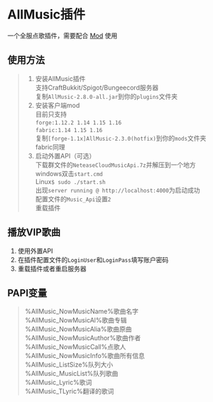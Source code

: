 # AllMusic插件

一个全服点歌插件，需要配合 [Mod](https://github.com/HeartAge/AllMusic_M/) 使用

## 使用方法
>1. 安装AllMusic插件  
>支持CraftBukkit/Spigot/Bungeecord服务器  
>复制`AllMusic-2.8.0-all.jar`到你的`plugins`文件夹  
>2. 安装客户端mod  
>目前只支持  
>`forge:1.12.2 1.14 1.15 1.16`  
>`fabric:1.14 1.15 1.16`  
>复制`[forge-1.1x]AllMusic-2.3.0(hotfix)`到你的`mods`文件夹  
>fabric同理  
>3. 启动外置API（可选）  
>下载群文件的`NeteaseCloudMusicApi.7z`并解压到一个地方  
>windows双击`start.cmd`  
>Linux`$ sudo ./start.sh`  
>出现`server running @ http://localhost:4000`为启动成功  
>配置文件的`Music_Api`设置`2`  
>重载插件

## 播放VIP歌曲
1. 使用外置API
2. 在插件配置文件的`LoginUser`和`LoginPass`填写账户密码
3. 重载插件或者重启服务器

## PAPI变量  
> %AllMusic_NowMusicName%歌曲名字  
> %AllMusic_NowMusicAl%歌曲专辑  
> %AllMusic_NowMusicAlia%歌曲原曲  
> %AllMusic_NowMusicAuthor%歌曲作者  
> %AllMusic_NowMusicCall%点歌人  
> %AllMusic_NowMusicInfo%歌曲所有信息  
> %AllMusic_ListSize%队列大小  
> %AllMusic_MusicList%队列歌曲  
> %AllMusic_Lyric%歌词  
> %AllMusic_TLyric%翻译的歌词
